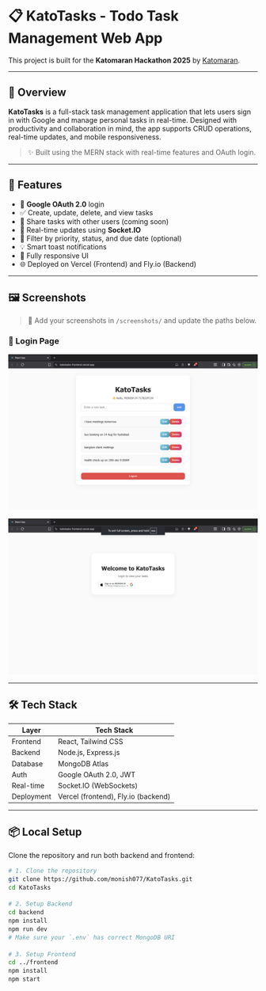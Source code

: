# 📋 KatoTasks - Todo Task Management Web App

This project is built for the **Katomaran Hackathon 2025** by [Katomaran](https://www.katomaran.com).

---

## 🚀 Overview

**KatoTasks** is a full-stack task management application that lets users sign in with Google and manage personal tasks in real-time. Designed with productivity and collaboration in mind, the app supports CRUD operations, real-time updates, and mobile responsiveness.

> ✨ Built using the MERN stack with real-time features and OAuth login.

---

## 🌟 Features

- 🔐 **Google OAuth 2.0** login
- ✅ Create, update, delete, and view tasks
- 👥 Share tasks with other users (coming soon)
- 🔄 Real-time updates using **Socket.IO**
- 🧮 Filter by priority, status, and due date (optional)
- 💡 Smart toast notifications
- 📱 Fully responsive UI
- 🌐 Deployed on Vercel (Frontend) and Fly.io (Backend)

---

## 🖼️ Screenshots

> 📸 Add your screenshots in `/screenshots/` and update the paths below.

### 🔐 Login Page
![Dashboard](https://raw.githubusercontent.com/monish077/KatoTasks/main/frontend/screenshots/Dashboard.png)

![Login](https://raw.githubusercontent.com/monish077/KatoTasks/main/frontend/screenshots/login.png)


---

## 🛠 Tech Stack

| Layer      | Tech Stack                 |
|------------|----------------------------|
| Frontend   | React, Tailwind CSS        |
| Backend    | Node.js, Express.js        |
| Database   | MongoDB Atlas              |
| Auth       | Google OAuth 2.0, JWT      |
| Real-time  | Socket.IO (WebSockets)     |
| Deployment | Vercel (frontend), Fly.io (backend) |

---

## 📦 Local Setup

Clone the repository and run both backend and frontend:

```bash
# 1. Clone the repository
git clone https://github.com/monish077/KatoTasks.git
cd KatoTasks

# 2. Setup Backend
cd backend
npm install
npm run dev
# Make sure your `.env` has correct MongoDB URI

# 3. Setup Frontend
cd ../frontend
npm install
npm start
